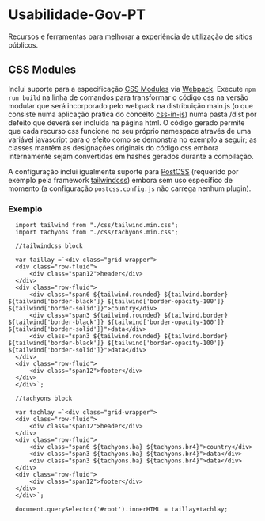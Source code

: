 # Usabilidade-Gov-PT
Recursos e ferramentas para melhorar a experiência de utilização de sítios públicos.

## CSS Modules
Inclui suporte para a especificação [CSS Modules](https://github.com/css-modules/css-modules) via [Webpack](https://webpack.js.org/). Execute `npm run build` na linha de comandos para transformar o código css na versão modular que será incorporado pelo webpack na distribuição main.js (o que consiste numa aplicação prática do conceito [css-in-js](https://en.wikipedia.org/wiki/CSS-in-JS)) numa pasta /dist por defeito que deverá ser incluída na página html. O código gerado permite que cada recurso css funcione no seu próprio namespace através de uma variável javascript para o efeito como se demonstra no exemplo a seguir; as classes mantêm as designações originais do código css embora internamente sejam convertidas em hashes gerados durante a compilação.

A configuração inclui igualmente suporte para [PostCSS](https://postcss.org/) (requerido por exemplo pela framework [tailwindcss](https://tailwindcss.com/)) embora sem uso específico de momento (a configuração `postcss.config.js` não carrega nenhum plugin).

### Exemplo
```
  import tailwind from "./css/tailwind.min.css";
  import tachyons from "./css/tachyons.min.css";

  //tailwindcss block

  var taillay =`<div class="grid-wrapper">
  <div class="row-fluid">
      <div class="span12">header</div>
  </div>
  <div class="row-fluid">
      <div class="span6 ${tailwind.rounded} ${tailwind.border} ${tailwind['border-black']} ${tailwind['border-opacity-100']} ${tailwind['border-solid']}">country</div>
      <div class="span3 ${tailwind.rounded} ${tailwind.border} ${tailwind['border-black']} ${tailwind['border-opacity-100']} ${tailwind['border-solid']}">data</div>
      <div class="span3 ${tailwind.rounded} ${tailwind.border} ${tailwind['border-black']} ${tailwind['border-opacity-100']} ${tailwind['border-solid']}">data</div>
  </div>
  <div class="row-fluid">
      <div class="span12">footer</div>
  </div>
  </div>`;

  //tachyons block

  var tachlay =`<div class="grid-wrapper">
  <div class="row-fluid">
      <div class="span12">header</div>
  </div>
  <div class="row-fluid">
      <div class="span6 ${tachyons.ba} ${tachyons.br4}">country</div>
      <div class="span3 ${tachyons.ba} ${tachyons.br4}">data</div>
      <div class="span3 ${tachyons.ba} ${tachyons.br4}">data</div>
  </div>
  <div class="row-fluid">
      <div class="span12">footer</div>
  </div>
  </div>`;

  document.querySelector('#root').innerHTML = taillay+tachlay;
```
